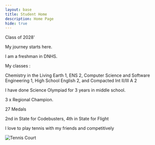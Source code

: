 ```yaml
---
layout: base
title: Student Home 
description: Home Page
hide: true
---
```

Class of 2028'

My journey starts here.
 

I am a freshman in DNHS. 

My classes :

Chemistry in the Living Earth 1, ENS 2, Computer Science and Software Engineering 1, High School English 2, and Compacted Int II/III A 2

I have done Science Olympiad for 3 years in middle school.

3 x Regional Champion. 

27 Medals

2nd in State for Codebusters, 4th in State for Flight 

I love to play tennis with my friends and competitively 

<img src="https://www.tenniscanada.com/wp-content/uploads/2020/02/stock-ball-racquet.jpg" alt="Tennis Court" >  

